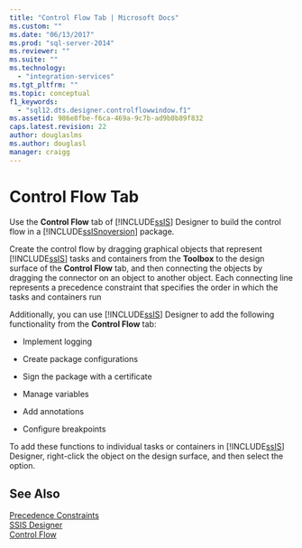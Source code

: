 ```yaml
---
title: "Control Flow Tab | Microsoft Docs"
ms.custom: ""
ms.date: "06/13/2017"
ms.prod: "sql-server-2014"
ms.reviewer: ""
ms.suite: ""
ms.technology: 
  - "integration-services"
ms.tgt_pltfrm: ""
ms.topic: conceptual
f1_keywords: 
  - "sql12.dts.designer.controlflowwindow.f1"
ms.assetid: 986e8fbe-f6ca-469a-9c7b-ad9b0b89f832
caps.latest.revision: 22
author: douglaslms
ms.author: douglasl
manager: craigg
---
```

# Control Flow Tab
  Use the **Control Flow** tab of [!INCLUDE[ssIS](../includes/ssis-md.md)] Designer to build the control flow in a [!INCLUDE[ssISnoversion](../includes/ssisnoversion-md.md)] package.  
  
 Create the control flow by dragging graphical objects that represent [!INCLUDE[ssIS](../includes/ssis-md.md)] tasks and containers from the **Toolbox** to the design surface of the **Control Flow** tab, and then connecting the objects by dragging the connector on an object to another object. Each connecting line represents a precedence constraint that specifies the order in which the tasks and containers run  
  
 Additionally, you can use [!INCLUDE[ssIS](../includes/ssis-md.md)] Designer to add the following functionality from the **Control Flow** tab:  
  
-   Implement logging  
  
-   Create package configurations  
  
-   Sign the package with a certificate  
  
-   Manage variables  
  
-   Add annotations  
  
-   Configure breakpoints  
  
 To add these functions to individual tasks or containers in [!INCLUDE[ssIS](../includes/ssis-md.md)] Designer, right-click the object on the design surface, and then select the option.  
  
## See Also  
 [Precedence Constraints](control-flow/precedence-constraints.md)   
 [SSIS Designer](ssis-designer.md)   
 [Control Flow](control-flow/control-flow.md)  
  
  
